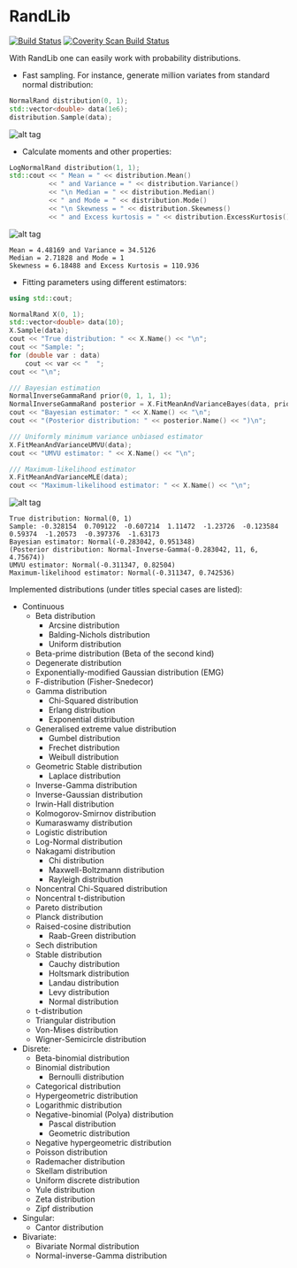 # RandLib

[![Build Status](https://travis-ci.org/StochasticEngineer/RandLib.svg?branch=master)](https://travis-ci.org/StochasticEngineer/RandLib)
<a href="https://scan.coverity.com/projects/randlib">
  <img alt="Coverity Scan Build Status"
       src="https://scan.coverity.com/projects/12703/badge.svg"/>
</a>

With RandLib one can easily work with probability distributions.
* Fast sampling. For instance, generate million variates from standard normal distribution:
```c++
NormalRand distribution(0, 1);
std::vector<double> data(1e6);
distribution.Sample(data);
```
![alt tag](https://github.com/StochasticEngineer/RandLib/blob/master/images/standardNormal.png)

* Calculate moments and other properties:
```c++
LogNormalRand distribution(1, 1);
std::cout << " Mean = " << distribution.Mean()
          << " and Variance = " << distribution.Variance()
          << "\n Median = " << distribution.Median()
          << " and Mode = " << distribution.Mode()
          << "\n Skewness = " << distribution.Skewness()
          << " and Excess kurtosis = " << distribution.ExcessKurtosis();
```
![alt tag](https://github.com/StochasticEngineer/RandLib/blob/master/images/lognormal11.png)
```
Mean = 4.48169 and Variance = 34.5126
Median = 2.71828 and Mode = 1
Skewness = 6.18488 and Excess Kurtosis = 110.936
```
* Fitting parameters using different estimators:
```c++
using std::cout;

NormalRand X(0, 1);
std::vector<double> data(10);
X.Sample(data);
cout << "True distribution: " << X.Name() << "\n";
cout << "Sample: ";
for (double var : data)
    cout << var << "  ";
cout << "\n";

/// Bayesian estimation
NormalInverseGammaRand prior(0, 1, 1, 1);
NormalInverseGammaRand posterior = X.FitMeanAndVarianceBayes(data, prior);
cout << "Bayesian estimator: " << X.Name() << "\n";
cout << "(Posterior distribution: " << posterior.Name() << ")\n";

/// Uniformly minimum variance unbiased estimator
X.FitMeanAndVarianceUMVU(data);
cout << "UMVU estimator: " << X.Name() << "\n";

/// Maximum-likelihood estimator
X.FitMeanAndVarianceMLE(data);
cout << "Maximum-likelihood estimator: " << X.Name() << "\n";
```
![alt tag](https://github.com/StochasticEngineer/RandLib/blob/master/images/normalFit.png)
```
True distribution: Normal(0, 1)
Sample: -0.328154  0.709122  -0.607214  1.11472  -1.23726  -0.123584  0.59374  -1.20573  -0.397376  -1.63173
Bayesian estimator: Normal(-0.283042, 0.951348)
(Posterior distribution: Normal-Inverse-Gamma(-0.283042, 11, 6, 4.75674))
UMVU estimator: Normal(-0.311347, 0.82504)
Maximum-likelihood estimator: Normal(-0.311347, 0.742536)
```

Implemented distributions (under titles special cases are listed):
* Continuous
  * Beta distribution
    * Arcsine distribution
    * Balding-Nichols distribution
    * Uniform distribution
  * Beta-prime distribution (Beta of the second kind)
  * Degenerate distribution
  * Exponentially-modified Gaussian distribution (EMG)
  * F-distribution (Fisher-Snedecor)
  * Gamma distribution
    * Chi-Squared distribution
    * Erlang distribution
    * Exponential distribution
  * Generalised extreme value distribution
    * Gumbel distribution
    * Frechet distribution
    * Weibull distribution
  * Geometric Stable distribution
    * Laplace distribution
  * Inverse-Gamma distribution
  * Inverse-Gaussian distribution
  * Irwin-Hall distribution
  * Kolmogorov-Smirnov distribution
  * Kumaraswamy distribution
  * Logistic distribution
  * Log-Normal distribution
  * Nakagami distribution
    * Chi distribution
    * Maxwell-Boltzmann distribution
    * Rayleigh distribution
  * Noncentral Chi-Squared distribution
  * Noncentral t-distribution
  * Pareto distribution
  * Planck distribution
  * Raised-cosine distribution
    * Raab-Green distribution
  * Sech distribution
  * Stable distribution
    * Cauchy distribution
    * Holtsmark distribution
    * Landau distribution
    * Levy distribution
    * Normal distribution
  * t-distribution
  * Triangular distribution
  * Von-Mises distribution
  * Wigner-Semicircle distribution
* Disrete:
  * Beta-binomial distribution
  * Binomial distribution
    * Bernoulli distribution
  * Categorical distribution
  * Hypergeometric distribution
  * Logarithmic distribution
  * Negative-binomial (Polya) distribution
    * Pascal distribution
    * Geometric distribution
  * Negative hypergeometric distribution
  * Poisson distribution
  * Rademacher distribution
  * Skellam distribution
  * Uniform discrete distribution
  * Yule distribution
  * Zeta distribution
  * Zipf distribution
* Singular:
  * Cantor distribution
* Bivariate:
  * Bivariate Normal distribution
  * Normal-inverse-Gamma distribution
  
  

